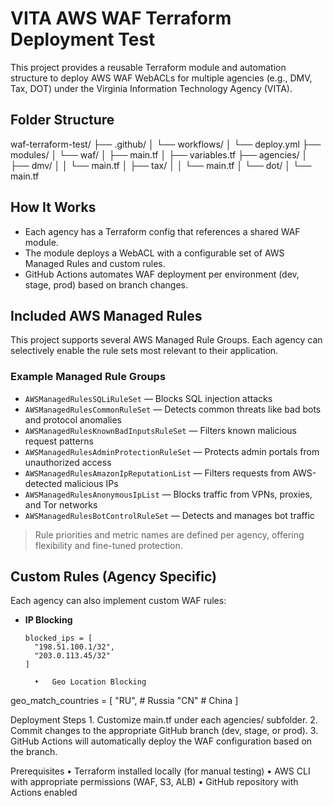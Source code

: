 # VITA AWS WAF Terraform Deployment Test

This project provides a reusable Terraform module and automation structure to deploy AWS WAF WebACLs for multiple agencies (e.g., DMV, Tax, DOT) under the Virginia Information Technology Agency (VITA).

## Folder Structure

waf-terraform-test/
├── .github/
│   └── workflows/
│       └── deploy.yml
├── modules/
│   └── waf/
│       ├── main.tf
│       ├── variables.tf
├── agencies/
│   ├── dmv/
│   │   └── main.tf
│   ├── tax/
│   │   └── main.tf
│   └── dot/
│       └── main.tf

##  How It Works

- Each agency has a Terraform config that references a shared WAF module.
- The module deploys a WebACL with a configurable set of AWS Managed Rules and custom rules.
- GitHub Actions automates WAF deployment per environment (dev, stage, prod) based on branch changes.

##  Included AWS Managed Rules

This project supports several AWS Managed Rule Groups. Each agency can selectively enable the rule sets most relevant to their application.

###  Example Managed Rule Groups

- `AWSManagedRulesSQLiRuleSet` — Blocks SQL injection attacks
- `AWSManagedRulesCommonRuleSet` — Detects common threats like bad bots and protocol anomalies
- `AWSManagedRulesKnownBadInputsRuleSet` — Filters known malicious request patterns
- `AWSManagedRulesAdminProtectionRuleSet` — Protects admin portals from unauthorized access
- `AWSManagedRulesAmazonIpReputationList` — Filters requests from AWS-detected malicious IPs
- `AWSManagedRulesAnonymousIpList` — Blocks traffic from VPNs, proxies, and Tor networks
- `AWSManagedRulesBotControlRuleSet` — Detects and manages bot traffic

>  Rule priorities and metric names are defined per agency, offering flexibility and fine-tuned protection.

##  Custom Rules (Agency Specific)

Each agency can also implement custom WAF rules:

- **IP Blocking**
  ```hcl
  blocked_ips = [
    "198.51.100.1/32",
    "203.0.113.45/32"
  ]

	•	Geo Location Blocking

geo_match_countries = [
  "RU", # Russia
  "CN"  # China
]

 Deployment Steps
	1.	Customize main.tf under each agencies/ subfolder.
	2.	Commit changes to the appropriate GitHub branch (dev, stage, or prod).
	3.	GitHub Actions will automatically deploy the WAF configuration based on the branch.

 Prerequisites
	•	Terraform installed locally (for manual testing)
	•	AWS CLI with appropriate permissions (WAF, S3, ALB)
	•	GitHub repository with Actions enabled
